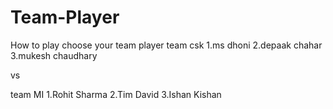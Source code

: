 ﻿# Team-Player
   How to play 
   choose your team player
   team csk
   1.ms dhoni
   2.depaak chahar
   3.mukesh chaudhary
   
  vs
  
  team MI
  1.Rohit Sharma
  2.Tim David
  3.Ishan Kishan
